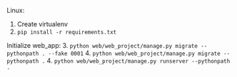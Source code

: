 Linux:
1. Create virtualenv
2. `pip install -r requirements.txt`

Initialize web_app:
3. `python web/web_project/manage.py migrate --pythonpath . --fake 0001`
4. `python web/web_project/manage.py migrate --pythonpath .`
4. `python web/web_project/manage.py runserver --pythonpath .`
